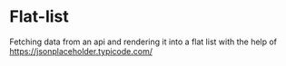 # Flat-list
Fetching data from an api and rendering it into a flat list with the help of https://jsonplaceholder.typicode.com/ 
